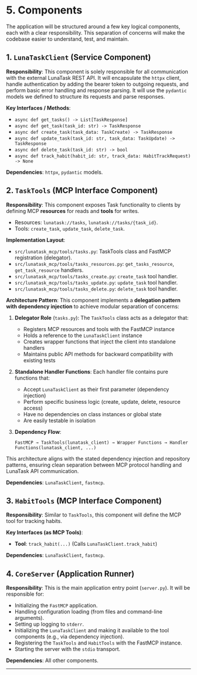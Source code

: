 # 5. Components

The application will be structured around a few key logical components, each with a clear responsibility. This separation of concerns will make the codebase easier to understand, test, and maintain.

## 1. `LunaTaskClient` (Service Component)

**Responsibility**: This component is solely responsible for all communication with the external LunaTask REST API. It will encapsulate the `httpx` client, handle authentication by adding the bearer token to outgoing requests, and perform basic error handling and response parsing. It will use the `pydantic` models we defined to structure its requests and parse responses.

**Key Interfaces / Methods**:

*   `async def get_tasks() -> List[TaskResponse]`
*   `async def get_task(task_id: str) -> TaskResponse`
*   `async def create_task(task_data: TaskCreate) -> TaskResponse`
*   `async def update_task(task_id: str, task_data: TaskUpdate) -> TaskResponse`
*   `async def delete_task(task_id: str) -> bool`
*   `async def track_habit(habit_id: str, track_data: HabitTrackRequest) -> None`

**Dependencies**: `httpx`, `pydantic` models.

## 2. `TaskTools` (MCP Interface Component)

**Responsibility**: This component exposes Task functionality to clients by defining MCP **resources** for reads and **tools** for writes.
- Resources: `lunatask://tasks`, `lunatask://tasks/{task_id}`.
- Tools: `create_task`, `update_task`, `delete_task`.

**Implementation Layout**:
- `src/lunatask_mcp/tools/tasks.py`: TaskTools class and FastMCP registration (delegator).
- `src/lunatask_mcp/tools/tasks_resources.py`: `get_tasks_resource`, `get_task_resource` handlers.
- `src/lunatask_mcp/tools/tasks_create.py`: `create_task` tool handler.
- `src/lunatask_mcp/tools/tasks_update.py`: `update_task` tool handler.
- `src/lunatask_mcp/tools/tasks_delete.py`: `delete_task` tool handler.

**Architecture Pattern**: This component implements a **delegation pattern with dependency injection** to achieve modular separation of concerns:

1. **Delegator Role** (`tasks.py`): The `TaskTools` class acts as a delegator that:
   - Registers MCP resources and tools with the FastMCP instance
   - Holds a reference to the `LunaTaskClient` instance
   - Creates wrapper functions that inject the client into standalone handlers
   - Maintains public API methods for backward compatibility with existing tests

2. **Standalone Handler Functions**: Each handler file contains pure functions that:
   - Accept `LunaTaskClient` as their first parameter (dependency injection)
   - Perform specific business logic (create, update, delete, resource access)
   - Have no dependencies on class instances or global state
   - Are easily testable in isolation

3. **Dependency Flow**: 
   ```
   FastMCP → TaskTools(lunatask_client) → Wrapper Functions → Handler Functions(lunatask_client, ...)
   ```

This architecture aligns with the stated dependency injection and repository patterns, ensuring clean separation between MCP protocol handling and LunaTask API communication.

**Dependencies**: `LunaTaskClient`, `fastmcp`.

## 3. `HabitTools` (MCP Interface Component)

**Responsibility**: Similar to `TaskTools`, this component will define the MCP tool for tracking habits.

**Key Interfaces (as MCP Tools)**:

*   **Tool**: `track_habit(...)` (Calls `LunaTaskClient.track_habit`)

**Dependencies**: `LunaTaskClient`, `fastmcp`.

## 4. `CoreServer` (Application Runner)

**Responsibility**: This is the main application entry point (`server.py`). It will be responsible for:
*   Initializing the `FastMCP` application.
*   Handling configuration loading (from files and command-line arguments).
*   Setting up logging to `stderr`.
*   Initializing the `LunaTaskClient` and making it available to the tool components (e.g., via dependency injection).
*   Registering the `TaskTools` and `HabitTools` with the FastMCP instance.
*   Starting the server with the `stdio` transport.

**Dependencies**: All other components.

---
